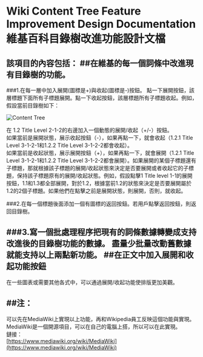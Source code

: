 # Wiki Content Tree Feature Improvement Design Documentation <br />維基百科目錄樹改進功能設計文檔
該項目的內容包括：
##在維基的每一個詞條中改進現有目錄樹的功能。<br />
---
###1.在每一層中加入展開(圖標是+)與收起(圖標是-)按鈕。
點一下展開按鈕，該層標題下面所有子標題展開。點一下收起按鈕，該層標題所有子標題收起。例如，假設當前目錄樹如下：

![Content Tree](Content%20Tree%20View%20Docs%20Pic.png)

在 1.2 Title Level 2-1-2的右邊加入一個動態的展開/收起（+/-）按鈕。<br />
如果當前是展開狀態，展示收起按鈕（-），如果再點一下，就會收起（1.2.1 Title Level 3-1-2-1和1.2.2 Title Level 3-1-2-2都會收起）。<br />
如果當前是收起狀態，展示展開按鈕（+），如果再點一下，就會展開（1.2.1 Title Level 3-1-2-1和1.2.2 Title Level 3-1-2-2都會展開）。如果展開的某個子標題還有子標題，那就根據該子標題的展開/收起狀態來決定是否要展開或者收起它的子標題，保持該子標題原有的展開/收起狀態。例如，假設點擊1 Title level 1-1的展開按鈕，1.1和1.3都全部展開，對於1.2，根據當前1.2的狀態來決定是否要展開屬於1.2的2個子標題。如果他們在點擊之前是展開狀態，則展開，否則，就收起。

###2.在每一個標題後面添加一個有圖標的返回按鈕。若用戶點擊返回按鈕，則返回目錄樹。

###3.寫一個批處理程序把現有的詞條數據轉變成支持改進後的目錄樹功能的數據。
盡量少批量改動舊數據就能支持以上兩點新功能。
##在正文中加入展開和收起功能按鈕
---
在一些圖表或需要其他各式中，可以通過展開/收起功能使排版更加美觀。


##注：
---
可以先在MediaWiki上實現以上功能，再和Wikipedia員工反映這個功能與實現。MediaWiki是一個開源項目，可以在自己的電腦上搭，所以可以在此實現。<br />
鏈接：<br />
[https://www.mediawiki.org/wiki/MediaWiki](https://www.mediawiki.org/wiki/MediaWiki)
